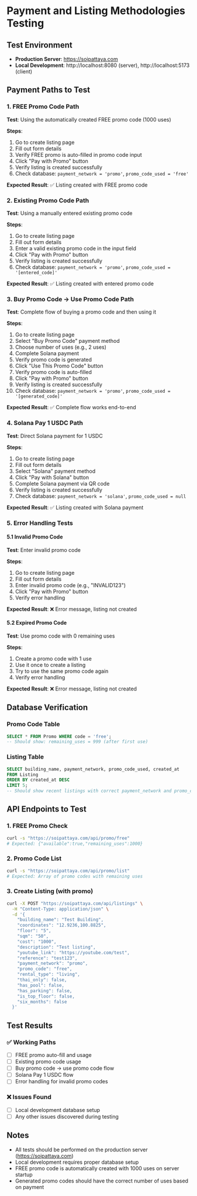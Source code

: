 # Payment and Listing Methodologies Testing

## Test Environment
- **Production Server**: https://soipattaya.com
- **Local Development**: http://localhost:8080 (server), http://localhost:5173 (client)

## Payment Paths to Test

### 1. FREE Promo Code Path
**Test**: Using the automatically created FREE promo code (1000 uses)

**Steps**:
1. Go to create listing page
2. Fill out form details
3. Verify FREE promo is auto-filled in promo code input
4. Click "Pay with Promo" button
5. Verify listing is created successfully
6. Check database: `payment_network = 'promo'`, `promo_code_used = 'free'`

**Expected Result**: ✅ Listing created with FREE promo code

### 2. Existing Promo Code Path
**Test**: Using a manually entered existing promo code

**Steps**:
1. Go to create listing page
2. Fill out form details
3. Enter a valid existing promo code in the input field
4. Click "Pay with Promo" button
5. Verify listing is created successfully
6. Check database: `payment_network = 'promo'`, `promo_code_used = '[entered_code]'`

**Expected Result**: ✅ Listing created with entered promo code

### 3. Buy Promo Code → Use Promo Code Path
**Test**: Complete flow of buying a promo code and then using it

**Steps**:
1. Go to create listing page
2. Select "Buy Promo Code" payment method
3. Choose number of uses (e.g., 2 uses)
4. Complete Solana payment
5. Verify promo code is generated
6. Click "Use This Promo Code" button
7. Verify promo code is auto-filled
8. Click "Pay with Promo" button
9. Verify listing is created successfully
10. Check database: `payment_network = 'promo'`, `promo_code_used = '[generated_code]'`

**Expected Result**: ✅ Complete flow works end-to-end

### 4. Solana Pay 1 USDC Path
**Test**: Direct Solana payment for 1 USDC

**Steps**:
1. Go to create listing page
2. Fill out form details
3. Select "Solana" payment method
4. Click "Pay with Solana" button
5. Complete Solana payment via QR code
6. Verify listing is created successfully
7. Check database: `payment_network = 'solana'`, `promo_code_used = null`

**Expected Result**: ✅ Listing created with Solana payment

### 5. Error Handling Tests

#### 5.1 Invalid Promo Code
**Test**: Enter invalid promo code

**Steps**:
1. Go to create listing page
2. Fill out form details
3. Enter invalid promo code (e.g., "INVALID123")
4. Click "Pay with Promo" button
5. Verify error handling

**Expected Result**: ❌ Error message, listing not created

#### 5.2 Expired Promo Code
**Test**: Use promo code with 0 remaining uses

**Steps**:
1. Create a promo code with 1 use
2. Use it once to create a listing
3. Try to use the same promo code again
4. Verify error handling

**Expected Result**: ❌ Error message, listing not created

## Database Verification

### Promo Code Table
```sql
SELECT * FROM Promo WHERE code = 'free';
-- Should show: remaining_uses = 999 (after first use)
```

### Listing Table
```sql
SELECT building_name, payment_network, promo_code_used, created_at 
FROM Listing 
ORDER BY created_at DESC 
LIMIT 5;
-- Should show recent listings with correct payment_network and promo_code_used
```

## API Endpoints to Test

### 1. FREE Promo Check
```bash
curl -s "https://soipattaya.com/api/promo/free"
# Expected: {"available":true,"remaining_uses":1000}
```

### 2. Promo Code List
```bash
curl -s "https://soipattaya.com/api/promo/list"
# Expected: Array of promo codes with remaining uses
```

### 3. Create Listing (with promo)
```bash
curl -X POST "https://soipattaya.com/api/listings" \
  -H "Content-Type: application/json" \
  -d '{
    "building_name": "Test Building",
    "coordinates": "12.9236,100.8825",
    "floor": "5",
    "sqm": "50",
    "cost": "1000",
    "description": "Test listing",
    "youtube_link": "https://youtube.com/test",
    "reference": "test123",
    "payment_network": "promo",
    "promo_code": "free",
    "rental_type": "living",
    "thai_only": false,
    "has_pool": false,
    "has_parking": false,
    "is_top_floor": false,
    "six_months": false
  }'
```

## Test Results

### ✅ Working Paths
- [ ] FREE promo auto-fill and usage
- [ ] Existing promo code usage
- [ ] Buy promo code → use promo code flow
- [ ] Solana Pay 1 USDC flow
- [ ] Error handling for invalid promo codes

### ❌ Issues Found
- [ ] Local development database setup
- [ ] Any other issues discovered during testing

## Notes
- All tests should be performed on the production server (https://soipattaya.com)
- Local development requires proper database setup
- FREE promo code is automatically created with 1000 uses on server startup
- Generated promo codes should have the correct number of uses based on payment
